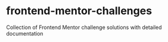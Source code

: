 # frontend-mentor-challenges
Collection of Frontend Mentor challenge solutions with detailed documentation
